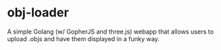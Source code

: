 # obj-loader
A simple Golang (w/ GopherJS and three.js) webapp that allows users to upload .objs and have them displayed in a funky way.
